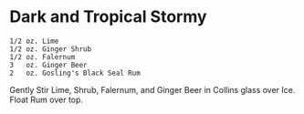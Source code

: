 # Dark and Tropical Stormy

    1/2 oz. Lime
    1/2 oz. Ginger Shrub
    1/2 oz. Falernum
    3   oz. Ginger Beer
    2   oz. Gosling's Black Seal Rum

Gently Stir Lime, Shrub, Falernum, and Ginger Beer in Collins glass over Ice.  Float Rum over top.